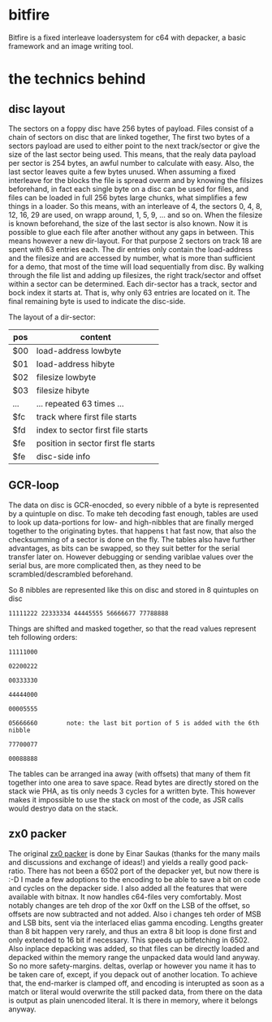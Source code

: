 # bitfire

Bitfire is a fixed interleave loadersystem for c64 with depacker, a basic framework and an image writing tool.

# the technics behind

## disc layout

The sectors on a foppy disc have 256 bytes of payload. Files consist of a chain of sectors on disc that are linked together, The first two bytes of a sectors payload are used to either point to the next track/sector or give the size of the last sector being used.
This means, that the realy data payload per sector is 254 bytes, an awful number to calculate with easy. Also, the last sector leaves quite a few bytes unused.
When assuming a fixed interleave for the blocks the file is spread overm and by knowing the filsizes beforehand, in fact each single byte on a disc can be used for files, and files can be loaded in full 256 bytes large chunks, what simplifies a few things in a loader.
So this means, with an interleave of 4, the sectors 0, 4, 8, 12, 16, 29 are used, on wrapp around, 1, 5, 9, ... and so on. When the filesize is known beforehand, the size of the last sector is also known.                                                                    Now it is possible to glue each file after another without any gaps in between. This means however a new dir-layout. For that purpose 2 sectors on track 18 are spent with 63 entries each.
The dir entries only contain the load-address and the filesize and are accessed by number, what is more than sufficient for a demo, that most of the time will load sequentially from disc.
By walking through the file list and adding up filesizes, the right track/sector and offset within a sector can be determined. Each dir-sector has a track, sector and bock index it starts at. That is, why only 63 entries are located on it. The final remaining byte is used
 to indicate the disc-side.

The layout of a dir-sector:

pos | content
--- | -------
$00 | load-address lowbyte
$01 | load-address hibyte
$02 | filesize lowbyte
$03 | filesize hibyte
... | ... repeated 63 times ...
$fc | track where first file starts   
$fd | index to sector first file starts
$fe | position in sector first fle starts
$fe | disc-side info

## GCR-loop

The data on disc is GCR-enocded, so every nibble of a byte is represented by a quintuple on disc. To make teh decoding fast enough, tables are used to look up data-portions for low- and high-nibbles that are finally merged together to the originating bytes. that happens t
hat fast now, that also the checksumming of a sector is done on the fly. The tables also have further advantages, as bits can be swapped, so they suit better for the serial transfer later on. However debugging or sending variblae values over the serial bus, are more complicated then, as they need to be scrambled/descrambled beforehand.

So 8 nibbles are represented like this on disc and stored in 8 quintuples on disc

`11111222 22333334 44445555 56666677 77788888`

Things are shifted and masked together, so that the read values represent teh following orders:

`11111000`

`02200222`

`00333330`

`44444000`

`00005555`

`05666660        note: the last bit portion of 5 is added with the 6th nibble`

`77700077`

`00088888`

The tables can be arranged ina away (with offsets) that many of them fit together into one area to save space.
Read bytes are directly stored on the stack wie PHA, as tis only needs 3 cycles for a written byte. This however makes it impossible to use the stack on most of the code, as JSR calls would destryo data on the stack.

## zx0 packer

The original [zx0 packer](https://github.com/einar-saukas/ZX0) is done by Einar Saukas (thanks for the many mails and discussions and exchange of ideas!) and yields a really good pack-ratio. There has not been a 6502 port of the depacker yet, but now there is :-D I made a few adoptions to the encoding to be able to save a bit on code and cycles on the depacker side. I also added all the features that were available with bitnax. It now handles c64-files very comfortably.
Most notably changes are teh drop of the xor 0xff on the LSB of the offset, so offsets are now subtracted and not added. Also i changes teh order of MSB and LSB bits, sent via the interlaced elias gamma encoding. Lengths greater than 8 bit happen very rarely, and thus an extra 8 bit loop is done first and only extended to 16 bit if necessary. This speeds up bitfetching in 6502.
Also inplace depacking was added, so that files can be directly loaded and depacked within the memory range the unpacked data would land anyway. So no more safety-margins. deltas, overlap or however you name it has to be taken care of, except, if you depack out of another location. To achieve that, the end-marker is clamped off, and encoding is interupted as soon as a match or literal would overwrite the still packed data, from there on the data is output as plain unencoded literal. It is there in memory, where it belongs anyway.
